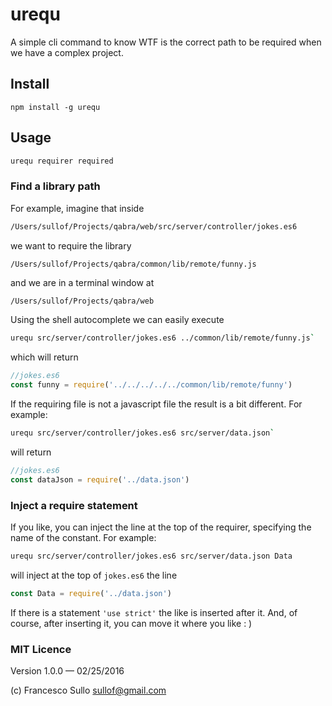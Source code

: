# urequ

A simple cli command to know WTF is the correct path to be required when we have a complex project.

## Install

```
npm install -g urequ
```

## Usage

```sh
urequ requirer required
```

### Find a library path

For example, imagine that inside 
```sh
/Users/sullof/Projects/qabra/web/src/server/controller/jokes.es6
``` 
we want to require the library 
```sh
/Users/sullof/Projects/qabra/common/lib/remote/funny.js
```
and we are in a terminal window at 
```
/Users/sullof/Projects/qabra/web
```
Using the shell autocomplete we can easily execute

```sh
urequ src/server/controller/jokes.es6 ../common/lib/remote/funny.js`
```

which will return

```javascript
//jokes.es6
const funny = require('../../../../../common/lib/remote/funny')
```

If the requiring file is not a javascript file the result is a bit different. For example:

```sh
urequ src/server/controller/jokes.es6 src/server/data.json`
```
will return
```javascript
//jokes.es6
const dataJson = require('../data.json')
```

### Inject a require statement

If you like, you can inject the line at the top of the requirer, specifying the name of the constant.
For example:
```sh
urequ src/server/controller/jokes.es6 src/server/data.json Data
```
will inject at the top of `jokes.es6` the line
```javascript
const Data = require('../data.json')
```
If there is a statement `'use strict'` the like is inserted after it.
And, of course, after inserting it, you can move it where you like : )

### MIT Licence

Version 1.0.0 — 02/25/2016

(c) Francesco Sullo <sullof@gmail.com>

